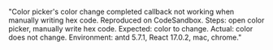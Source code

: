 "Color picker's color change completed callback not working when manually writing hex code. Reproduced on CodeSandbox. Steps: open color picker, manually write hex code. Expected: color to change. Actual: color does not change. Environment: antd 5.7.1, React 17.0.2, mac, chrome."
